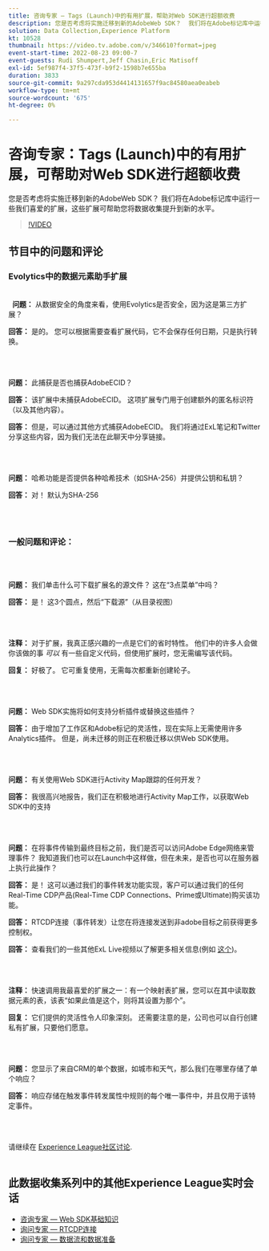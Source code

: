 ```yaml
---
title: 咨询专家 — Tags (Launch)中的有用扩展，帮助对Web SDK进行超额收费
description: 您是否考虑将实施迁移到新的AdobeWeb SDK？  我们将在Adobe标记库中运行一些我们喜爱的扩展，这些扩展可帮助您将数据收集提升到新的水平。
solution: Data Collection,Experience Platform
kt: 10528
thumbnail: https://video.tv.adobe.com/v/346610?format=jpeg
event-start-time: 2022-08-23 09:00-7
event-guests: Rudi Shumpert,Jeff Chasin,Eric Matisoff
exl-id: 5ef987f4-37f5-473f-b9f2-1598b7e655ba
duration: 3833
source-git-commit: 9a297cda953d4414131657f9ac84580aea0eabeb
workflow-type: tm+mt
source-wordcount: '675'
ht-degree: 0%

---
```


# 咨询专家：Tags (Launch)中的有用扩展，可帮助对Web SDK进行超额收费

您是否考虑将实施迁移到新的AdobeWeb SDK？  我们将在Adobe标记库中运行一些我们喜爱的扩展，这些扩展可帮助您将数据收集提升到新的水平。

>[!VIDEO](https://video.tv.adobe.com/v/346610/?quality=12&learn=on)

## 节目中的问题和评论

### Evolytics中的数据元素助手扩展

<br> 
**问题：** 从数据安全的角度来看，使用Evolytics是否安全，因为这是第三方扩展？

**回答：** 是的。 您可以根据需要查看扩展代码，它不会保存任何日期，只是执行转换。

<br> 

**问题：** 此捕获是否也捕获AdobeECID？

**回答：** 该扩展中未捕获AdobeECID。 这项扩展专门用于创建额外的匿名标识符（以及其他内容）。

**回答：** 但是，可以通过其他方式捕获AdobeECID。 我们将通过ExL笔记和Twitter分享这些内容，因为我们无法在此聊天中分享链接。

<br> 

**问题：** 哈希功能是否提供各种哈希技术（如SHA-256）并提供公钥和私钥？

**回答：** 对！ 默认为SHA-256

<br> 

### 一般问题和评论：

<br> 

**问题：** 我们单击什么可下载扩展名的源文件？ 这在“3点菜单”中吗？

**回答：** 是！ 这3个圆点，然后“下载源”（从目录视图）

<br> 

**注释：** 对于扩展，我真正感兴趣的一点是它们的省时特性。 他们中的许多人会做你该做的事 *可以* 有一些自定义代码，但使用扩展时，您无需编写该代码。

**回复：** 好极了。 它可重复使用，无需每次都重新创建轮子。

<br> 

**问题：** Web SDK实施将如何支持分析插件或替换这些插件？

**回答：** 由于增加了工作区和Adobe标记的灵活性，现在实际上无需使用许多Analytics插件。 但是，尚未迁移的则正在积极迁移以供Web SDK使用。

<br> 

**问题：** 有关使用Web SDK进行Activity Map跟踪的任何开发？

**回答：** 我很高兴地报告，我们正在积极地进行Activity Map工作，以获取Web SDK中的支持

<br> 

**问题：** 在将事件传输到最终目标之前，我们是否可以访问Adobe Edge网络来管理事件？ 我知道我们也可以在Launch中这样做，但在未来，是否也可以在服务器上执行此操作？

**回答：** 是！ 这可以通过我们的事件转发功能实现，客户可以通过我们的任何Real-Time CDP产品(Real-Time CDP Connections、Prime或Ultimate)购买该功能。

**回答：** RTCDP连接（事件转发）让您在将连接发送到非adobe目标之前获得更多控制权。

**回答：** 查看我们的一些其他ExL Live视频以了解更多相关信息(例如 [这个](exl-live-episode-06-23-22.md))。

<br> 

**注释：** 快速调用我最喜爱的扩展之一：有一个映射表扩展，您可以在其中读取数据元素的表，该表“如果此值是这个，则将其设置为那个”。

**回复：** 它们提供的灵活性令人印象深刻。 还需要注意的是，公司也可以自行创建私有扩展，只要他们愿意。

<br> 

**问题：** 您显示了来自CRM的单个数据，如城市和天气，那么我们在哪里存储了单个响应？

**回答：** 响应存储在触发事件转发属性中规则的每个唯一事件中，并且仅用于该特定事件。

<br> 

请继续在 [Experience League社区讨论](https://experienceleaguecommunities.adobe.com/t5/adobe-experience-platform/experience-league-live-post-session-discussion-useful-extensions/m-p/542620#M240).
<br> 

## 此数据收集系列中的其他Experience League实时会话

* [咨询专家 — Web SDK基础知识](exl-live-episode-05-26-22.md)
* [询问专家 — RTCDP连接](exl-live-episode-06-23-22.md)
* [询问专家 — 数据流和数据准备](exl-live-episode-07-21-22.md)
